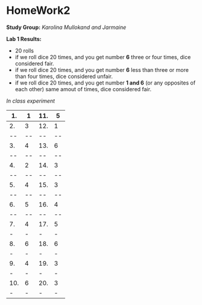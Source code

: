 # HomeWork2
**Study Group:** _Karolina Mullokand and Jarmaine_

**Lab 1 Results:** 
- 20 rolls
- if we roll dice 20 times, and you get number **6** three or four times, dice considered fair.
- if we roll dice 20 times, and you get number **6** less than three or more than four times, dice considered unfair.
- if we roll dice 20 times, and you get number **1 and 6** (or any opposites of each other) same amout of times, dice considered fair.

_In class experiment_ 

|1.| 1| 11.|5|
|--|--|--|--|
|2.| 3|12.|1|
|--|--|--|--|
|3.| 4|13.|6|
|--|--|--|--|
|4.|2|14.|3|
|--|--|--|--|
|5.| 4|15.|3|
|--|--|--|--|
|6.|5|16.|4|
|--|--|--|--|
|7.|4|17.|5|
|-|-|-|-|
|8.|6|18.|6|
|-|-|-|-|
|9.|4|19.|3|
|-|-|-|-|
|10.|6|20.|3|
|-|-|-|-|
